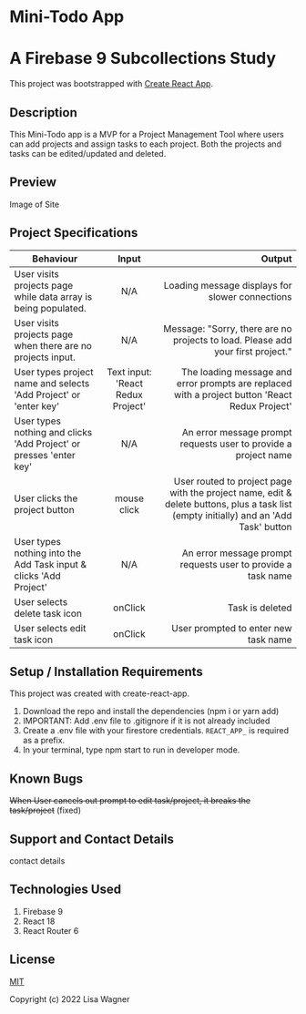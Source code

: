 # Mini-Todo App
# A Firebase 9 Subcollections Study

This project was bootstrapped with [Create React App](https://github.com/facebook/create-react-app).

## Description

This Mini-Todo app is a MVP for a Project Management Tool where users can add projects and assign tasks to each project. Both the projects and tasks can be edited/updated and deleted.

## Preview

Image of Site

## Project Specifications

| Behaviour | Input | Output |
| ------------- |:-------------:| ---------:|
| User visits projects page while data array is being populated. | N/A | Loading message displays for slower connections |
| User visits projects page when there are no projects input. | N/A | Message: "Sorry, there are no projects to load. Please add your first project." |
| User types project name and selects 'Add Project' or 'enter key'| Text input: 'React Redux Project' | The loading message and error prompts are replaced with a project button 'React Redux Project' |
| User types nothing and clicks 'Add Project' or presses 'enter key'| N/A | An error message prompt requests user to provide a project name |
| User clicks the project button | mouse click | User routed to project page with the project name, edit & delete buttons, plus a task list (empty initially) and an 'Add Task' button |
| User types nothing into the Add Task input & clicks 'Add Project'| N/A | An error message prompt requests user to provide a task name |
| User selects delete task icon| onClick | Task is deleted |
| User selects edit task icon| onClick | User prompted to enter new task name |

## Setup / Installation Requirements

This project was created with create-react-app.

1. Download the repo and install the dependencies (npm i or yarn add)
2. IMPORTANT: Add .env file to .gitignore if it is not already included
3. Create a .env file with your firestore credentials. `REACT_APP_` is required as a prefix.
4. In your terminal, type npm start to run in developer mode.


## Known Bugs

~~When User cancels out prompt to edit task/project, it breaks the task/project~~ (fixed)

## Support and Contact Details

contact details

## Technologies Used

1. Firebase 9
2. React 18
3. React Router 6


## License

[MIT](https://choosealicense.com/licenses/mit/)

Copyright (c) 2022 Lisa Wagner
